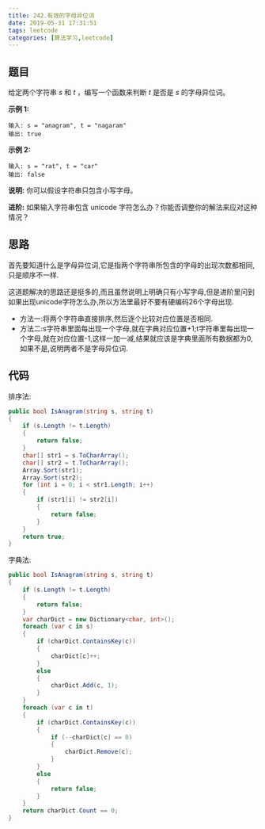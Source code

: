 ```yaml
---
title: 242.有效的字母异位词
date: 2019-05-31 17:31:51
tags: leetcode
categories: [算法学习,leetcode]
---
```

## 题目

给定两个字符串 *s* 和 *t* ，编写一个函数来判断 *t* 是否是 *s* 的字母异位词。

**示例 1:**

```
输入: s = "anagram", t = "nagaram"
输出: true
```

**示例 2:**

```
输入: s = "rat", t = "car"
输出: false
```

**说明:**
你可以假设字符串只包含小写字母。

**进阶:**
如果输入字符串包含 unicode 字符怎么办？你能否调整你的解法来应对这种情况？

<!-- more -->

## 思路

首先要知道什么是字母异位词,它是指两个字符串所包含的字母的出现次数都相同,只是顺序不一样.

这道题解决的思路还是挺多的,而且虽然说明上明确只有小写字母,但是进阶里问到如果出现unicode字符怎么办,所以方法里最好不要有硬编码26个字母出现.

- 方法一:将两个字符串直接排序,然后逐个比较对应位置是否相同.
- 方法二:s字符串里面每出现一个字母,就在字典对应位置+1;t字符串里每出现一个字母,就在对应位置-1,这样一加一减,结果就应该是字典里面所有数据都为0,如果不是,说明两者不是字母异位词.

## 代码

排序法:

```c#
public bool IsAnagram(string s, string t)
{
    if (s.Length != t.Length)
    {
        return false;
    }
    char[] str1 = s.ToCharArray();
    char[] str2 = t.ToCharArray();
    Array.Sort(str1);
    Array.Sort(str2);
    for (int i = 0; i < str1.Length; i++)
    {
        if (str1[i] != str2[i])
        {
            return false;
        }
    }
    return true;
}
```

字典法:

```c#
public bool IsAnagram(string s, string t)
{
    if (s.Length != t.Length)
    {
        return false;
    }
    var charDict = new Dictionary<char, int>();
    foreach (var c in s)
    {
        if (charDict.ContainsKey(c))
        {
            charDict[c]++;
        }
        else
        {
            charDict.Add(c, 1);
        }
    }
    foreach (var c in t)
    {
        if (charDict.ContainsKey(c))
        {
            if (--charDict[c] == 0)
            {
                charDict.Remove(c);
            }
        }
        else
        {
            return false;
        }
    }
    return charDict.Count == 0;
}
```

